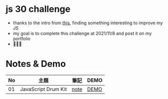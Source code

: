# js 30 challenge

- thanks to the intro from [this](https://github.com/wesbos/JavaScript30), finding something interesting to improve my JS
- my goal is to complete this challenge at 2021/11/8 and post it on my portfolio
- 💪💪💪

# Notes & Demo

| No | 主題 | 筆記 | DEMO |
| --- | --- | --- | --- |
| 01 | JavaScript Drum Kit | [note](https://github.com/Joy-port/js30/tree/main/01) | [DEMO](https://joy-port.github.io/js30/01/#) |
